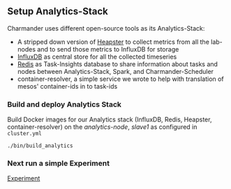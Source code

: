 Setup Analytics-Stack
---------------------

Charmander uses different open-source tools as its Analytics-Stack:

- A stripped down version of [Heapster](https://github.com/att-innovate/charmander-heapster) to collect metrics from all the lab-nodes and to send those metrics to InfluxDB for storage
- [InfluxDB](http://influxdb.com) as central store for all the collected timeseries
- [Redis]() as Task-Insights database to share information about tasks and nodes between Analytics-Stack, Spark, and Charmander-Scheduler
- container-resolver, a simple service we wrote to help with translation of mesos' container-ids in to task-ids

### Build and deploy Analytics Stack

Build Docker images for our Analytics stack (InfluxDB, Redis, Heapster, container-resolver) on the _analytics-node_, _slave1_ as configured in `cluster.yml`

```
./bin/build_analytics
```

### Next run a simple Experiment

[Experiment](https://github.com/att-innovate/charmander/blob/master/docs/RUNEXPERIMENT.md)

